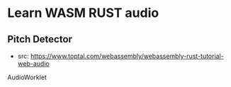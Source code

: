 # Learn WASM RUST audio

## Pitch Detector

- src: https://www.toptal.com/webassembly/webassembly-rust-tutorial-web-audio

AudioWorklet
